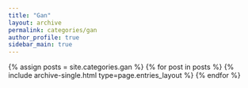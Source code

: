 ```yaml
---
title: "Gan"
layout: archive
permalink: categories/gan
author_profile: true
sidebar_main: true
---
```



{% assign posts = site.categories.gan %}
{% for post in posts %} {% include archive-single.html type=page.entries_layout %} {% endfor %}

<!-- https://ansohxxn.github.io/blog/category/ -->
